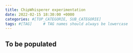 ```yaml
---
title: ChipWhisperer experimentation
date: 2022-02-15 18:30:00 +0000
categories: #[TOP_CATEGORIE, SUB_CATEGORIE]
tags: #[TAG]     # TAG names should always be lowercase
---
```


## To be populated